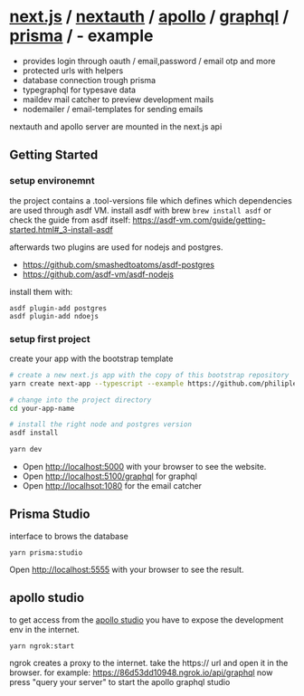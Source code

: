 # [next.js](https://nextjs.org/) / [nextauth](https://next-auth.js.org/) / [apollo](https://www.apollographql.com/) / [graphql](https://graphql.org/) / [prisma](https://www.prisma.io/) /  - example

 - provides login through oauth / email,password / email otp and more
 - protected urls with helpers
 - database connection trough prisma
 - typegraphql for typesave data
 - maildev mail catcher to preview development mails
 - nodemailer / email-templates for sending emails

nextauth and apollo server are mounted in the next.js api

## Getting Started

### setup environemnt
the project contains a .tool-versions file which defines which dependencies are used through asdf VM.
install asdf with brew `brew install asdf` or check the guide from asdf itself: https://asdf-vm.com/guide/getting-started.html#_3-install-asdf

afterwards two plugins are used for nodejs and postgres.
- https://github.com/smashedtoatoms/asdf-postgres
- https://github.com/asdf-vm/asdf-nodejs

install them with:
```
asdf plugin-add postgres
asdf plugin-add ndoejs
```

### setup first project
create your app with the bootstrap template

```bash
# create a new next.js app with the copy of this bootstrap repository
yarn create next-app --typescript --example https://github.com/philiplehmann/next-bootstrap

# change into the project directory
cd your-app-name

# install the right node and postgres version
asdf install

yarn dev
```

 - Open [http://localhost:5000](http://localhost:5000) with your browser to see the website.
 - Open [http://localhost:5100/graphql](http://localhost:5100/graphql) for graphql
 - Open [http://localhsot:1080](http://localhsot:1080) for the email catcher

## Prisma Studio

interface to brows the database

```
yarn prisma:studio
```

Open [http://localhost:5555](http://localhost:5555) with your browser to see the result.

## apollo studio

to get access from the [apollo studio](https://studio.apollographql.com/) you have to expose the development env in the internet.

```
yarn ngrok:start
```

ngrok creates a proxy to the internet. take the https:// url and open it in the browser. for example: https://86d53dd10948.ngrok.io/api/graphql
now press "query your server" to start the apollo graphql studio